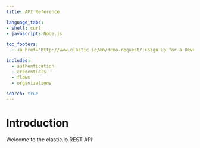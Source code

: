 ```yaml
---
title: API Reference

language_tabs:
- shell: curl
- javascript: Node.js

toc_footers:
  - <a href='http://www.elastic.io/en/demo-request/'>Sign Up for a Developer Key</a>

includes:
  - authentication
  - credentials
  - flows
  - organizations

search: true
---
```


# Introduction

Welcome to the elastic.io REST API!
